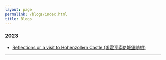 ```yaml
---
layout: page
permalink: /blogs/index.html
title: Blogs
---
```


### 2023
- [Reflections on a visit to Hohenzollern Castle (游霍亨索伦城堡随想)](https://x-zhu01.github.io/blogs/hohenzollern_en)<br>
<hr>
